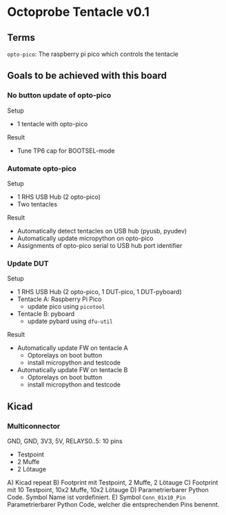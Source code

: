 # Octoprobe Tentacle v0.1

## Terms
`opto-pico`: The raspberry pi pico which controls the tentacle


## Goals to be achieved with this board

### No button update of opto-pico

Setup
* 1 tentacle with opto-pico

Result
* Tune TP6 cap for BOOTSEL-mode

### Automate opto-pico

Setup
* 1 RHS USB Hub (2 opto-pico)
* Two tentacles

Result
* Automatically detect tentacles on USB hub (pyusb, pyudev)
* Automatically update micropython on opto-pico
* Assignments of opto-pico serial to USB hub port identifier

### Update DUT

Setup
* 1 RHS USB Hub (2 opto-pico, 1 DUT-pico, 1 DUT-pyboard)
* Tentacle A: Raspberry Pi Pico
  * update pico using `picotool`
* Tentacle B: pyboard
  * update pybard using `dfu-util`

Result
* Automatically update FW on tentacle A
  * Optorelays on boot button
  * install micropython and testcode
* Automatically update FW on tentacle B
  * Optorelays on boot button
  * install micropython and testcode

## Kicad

### Multiconnector

GND, GND, 3V3, 5V, RELAYS0..5: 10 pins

* Testpoint
* 2 Muffe
* 2 Lötauge

A) Kicad repeat
B) Footprint mit Testpoint, 2 Muffe, 2 Lötauge
C) Footprint mit 10 Testpoint, 10x2 Muffe, 10x2 Lötauge
D) Parametrierbarer Python Code. Symbol Name ist vordefiniert.
E) Symbol `Conn_01x10_Pin`
   Parametrierbarer Python Code, welcher die entsprechenden Pins benennt.
